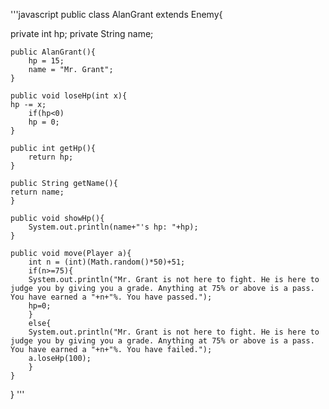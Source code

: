 '''javascript
public class AlanGrant extends Enemy{
       
private int hp;
private String name;
    
    public AlanGrant(){
        hp = 15;
        name = "Mr. Grant";
    }
    
    public void loseHp(int x){
    hp -= x;
        if(hp<0)
        hp = 0;
    }
    
    public int getHp(){
        return hp;
    }
    
    public String getName(){
    return name;
    }
    
    public void showHp(){
        System.out.println(name+"'s hp: "+hp);
    }
    
    public void move(Player a){
        int n = (int)(Math.random()*50)+51;
        if(n>=75){
        System.out.println("Mr. Grant is not here to fight. He is here to judge you by giving you a grade. Anything at 75% or above is a pass. You have earned a "+n+"%. You have passed.");
        hp=0;
        }
        else{
        System.out.println("Mr. Grant is not here to fight. He is here to judge you by giving you a grade. Anything at 75% or above is a pass. You have earned a "+n+"%. You have failed.");
        a.loseHp(100);
        }
    } 
}
'''
